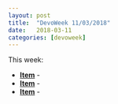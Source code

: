 ```yaml
---
layout: post
title:  "DevoWeek 11/03/2018"
date:   2018-03-11
categories: [devoweek]
---
```


This week:

* **[Item]()** - 
* **[Item]()** - 
* **[Item]()** - 
                            